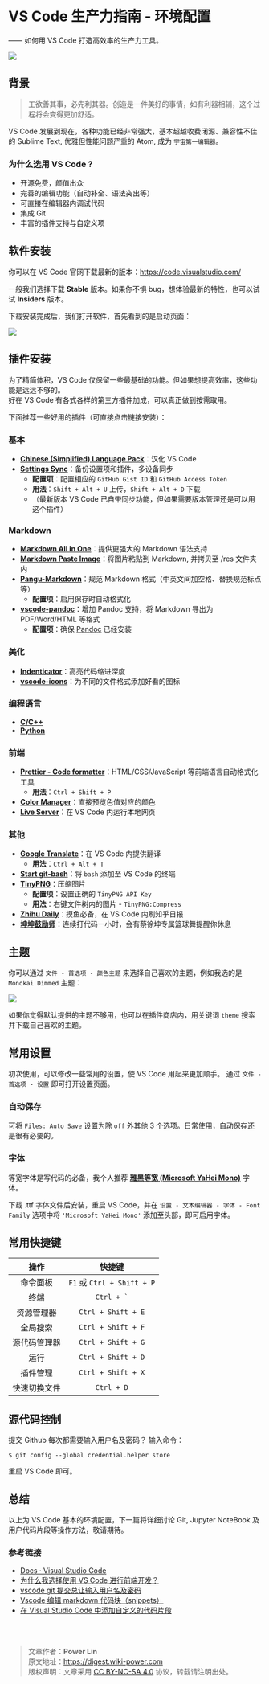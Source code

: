 # VS Code 生产力指南 - 环境配置

—— 如何用 VS Code 打造高效率的生产力工具。

![](https://wiki-media-1253965369.cos.ap-guangzhou.myqcloud.com/img/20200319135609.png)

## 背景

> 工欲善其事，必先利其器。创造是一件美好的事情，如有利器相辅，这个过程将会变得更加舒适。

VS Code 发展到现在，各种功能已经非常强大，基本超越收费闭源、兼容性不佳的 Sublime Text, 优雅但性能问题严重的 Atom, 成为 `宇宙第一编辑器`。

### 为什么选用 VS Code ?

- 开源免费，颜值出众
- 完善的编辑功能（自动补全、语法突出等）
- 可直接在编辑器内调试代码
- 集成 Git
- 丰富的插件支持与自定义项

## 软件安装

你可以在 VS Code 官网下载最新的版本：<https://code.visualstudio.com/>

一般我们选择下载 **Stable** 版本。如果你不惧 bug，想体验最新的特性，也可以试试 **Insiders** 版本。

下载安装完成后，我们打开软件，首先看到的是启动页面：

![](https://wiki-media-1253965369.cos.ap-guangzhou.myqcloud.com/img/20200318224855.png)

## 插件安装

为了精简体积，VS Code 仅保留一些最基础的功能。但如果想提高效率，这些功能是远远不够的。  
好在 VS Code 有各式各样的第三方插件加成，可以真正做到按需取用。

下面推荐一些好用的插件（可直接点击链接安装）：

### 基本

- [**Chinese (Simplified) Language Pack**](https://marketplace.visualstudio.com/items?itemName=MS-CEINTL.vscode-language-pack-zh-hans)：汉化 VS Code
- [**Settings Sync**](https://marketplace.visualstudio.com/items?itemName=Shan.code-settings-sync)：备份设置项和插件，多设备同步
  - **配置项**：配置相应的 `GitHub Gist ID` 和 `GitHub Access Token`
  - **用法**：`Shift + Alt + U` 上传，`Shift + Alt + D` 下载
  - （最新版本 VS Code 已自带同步功能，但如果需要版本管理还是可以用这个插件）

### Markdown

- [**Markdown All in One**](https://marketplace.visualstudio.com/items?itemName=yzhang.markdown-all-in-one)：提供更强大的 Markdown 语法支持
- [**Markdown Paste Image**](https://marketplace.visualstudio.com/items?itemName=onesdev.vscode-paste-image-plus)：将图片粘贴到 Markdown, 并拷贝至 /res 文件夹内
- [**Pangu-Markdown**](https://marketplace.visualstudio.com/items?itemName=xlthu.Pangu-Markdown)：规范 Markdown 格式（中英文间加空格、替换规范标点等）
  - **配置项**：启用保存时自动格式化
- [**vscode-pandoc**](https://marketplace.visualstudio.com/items?itemName=DougFinke.vscode-pandoc)：增加 Pandoc 支持，将 Markdown 导出为 PDF/Word/HTML 等格式
  - **配置项**：确保 [Pandoc](https://pandoc.org/installing.html) 已经安装

### 美化

- [**Indenticator**](https://marketplace.visualstudio.com/items?itemName=SirTori.indenticator)：高亮代码缩进深度
- [**vscode-icons**](https://marketplace.visualstudio.com/items?itemName=vscode-icons-team.vscode-icons)：为不同的文件格式添加好看的图标

### 编程语言

- [**C/C++**](https://marketplace.visualstudio.com/items?itemName=ms-vscode.cpptools)
- [**Python**](https://marketplace.visualstudio.com/items?itemName=ms-python.python)

### 前端

- [**Prettier - Code formatter**](https://marketplace.visualstudio.com/items?itemName=esbenp.prettier-vscode)：HTML/CSS/JavaScript 等前端语言自动格式化工具
  - **用法**：`Ctrl + Shift + P`
- [**Color Manager**](https://marketplace.visualstudio.com/items?itemName=RoyAction.color-manager)：直接预览色值对应的颜色
- [**Live Server**](https://marketplace.visualstudio.com/items?itemName=ritwickdey.LiveServer)：在 VS Code 内运行本地网页

### 其他

- [**Google Translate**](https://marketplace.visualstudio.com/items?itemName=hancel.google-translate)：在 VS Code 内提供翻译
  - **用法**：`Ctrl + Alt + T`
- [**Start git-bash**](https://marketplace.visualstudio.com/items?itemName=McCarter.start-git-bash)：将 `bash` 添加至 VS Code 的终端
- [**TinyPNG**](https://marketplace.visualstudio.com/items?itemName=andi1984.tinypng)：压缩图片
  - **配置项**：设置正确的 `TinyPNG API Key`
  - **用法**：右键文件树内的图片 - `TinyPNG:Compress`
- [**Zhihu Daily**](https://marketplace.visualstudio.com/items?itemName=YRM.zhihu)：摸鱼必备，在 VS Code 内刷知乎日报
- [**坤坤鼓励师**](https://marketplace.visualstudio.com/items?itemName=sakura1357.cxk)：连续打代码一小时，会有蔡徐坤专属篮球舞提醒你休息

## 主题

你可以通过 `文件 - 首选项 - 颜色主题` 来选择自己喜欢的主题，例如我选的是 `Monokai Dimmed` 主题：

![](https://wiki-media-1253965369.cos.ap-guangzhou.myqcloud.com/img/20200319132727.png)

如果你觉得默认提供的主题不够用，也可以在插件商店内，用关键词 `theme` 搜索并下载自己喜欢的主题。

## 常用设置

初次使用，可以修改一些常用的设置，使 VS Code 用起来更加顺手。
通过 `文件 - 首选项 - 设置` 即可打开设置页面。

### 自动保存

可将 `Files: Auto Save` 设置为除 `off` 外其他 3 个选项。日常使用，自动保存还是很有必要的。

### 字体

等宽字体是写代码的必备，我个人推荐 [**雅黑等宽 (Microsoft YaHei Mono)**](https://wiki-media-1253965369.cos.ap-guangzhou.myqcloud.com/doc/Microsoft-YaHei-Mono.ttf) 字体。

下载 .ttf 字体文件后安装，重启 VS Code，并在 `设置 - 文本编辑器 - 字体 - Font Family` 选项中将 `'Microsoft YaHei Mono'` 添加至头部，即可启用字体。

## 常用快捷键

|     操作     |           快捷键           |
| :----------: | :------------------------: |
|   命令面板   | `F1` 或 `Ctrl + Shift + P` |
|     终端     | <code>Ctrl + &#96;</code>  |
|  资源管理器  |     `Ctrl + Shift + E`     |
|   全局搜索   |     `Ctrl + Shift + F`     |
| 源代码管理器 |     `Ctrl + Shift + G`     |
|     运行     |     `Ctrl + Shift + D`     |
|   插件管理   |     `Ctrl + Shift + X`     |
| 快速切换文件 |         `Ctrl + D`         |

## 源代码控制

提交 Github 每次都需要输入用户名及密码？
输入命令：

```shell
$ git config --global credential.helper store
```

重启 VS Code 即可。

## 总结

以上为 VS Code 基本的环境配置，下一篇将详细讨论 Git, Jupyter NoteBook 及用户代码片段等操作方法，敬请期待。

### 参考链接

- [Docs · Visual Studio Code](https://code.visualstudio.com/docs)
- [为什么我选择使用 VS Code 进行前端开发？](https://zhuanlan.zhihu.com/p/28631442)
- [vscode git 提交总让输入用户名及密码](https://www.jianshu.com/p/8854713433c5)
- [Vscode 编辑 markdown 代码块（snippets）](https://www.jianshu.com/p/a87e9ca2d208)
- [在 Visual Studio Code 中添加自定义的代码片段](https://blog.walterlv.com/post/add-custom-code-snippet-for-vscode.html##%E5%85%B3%E4%BA%8E%E6%96%87%E4%BB%B6%E5%90%8D%E7%A7%B0)

<br />

<br />

> 文章作者：**Power Lin**  
> 原文地址：<https://digest.wiki-power.com>  
> 版权声明：文章采用 [CC BY-NC-SA 4.0](https://creativecommons.org/licenses/by/4.0/deed.zh) 协议，转载请注明出处。
